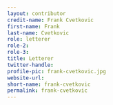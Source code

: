 ```yaml
---
layout: contributor
credit-name: Frank Cvetkovic
first-name: Frank
last-name: Cvetkovic
role: letterer
role-2:
role-3:
title: Letterer
twitter-handle:
profile-pic: frank-cvetkovic.jpg
website-url:
short-name: frank-cvetkovic
permalink: frank-cvetkovic
---
```


